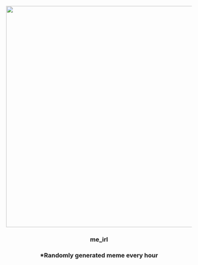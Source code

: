 <p align="center">
        <img src="https://i.redd.it/hspfj53lrct81.gif" width="600" height="600">
        </p>
        <h3 align="center">me_irl</h3>
        <h3 align="center">*Randomly generated meme every hour</h3>
    